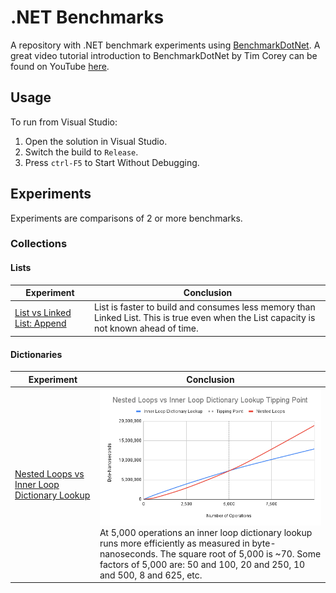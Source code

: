 # .NET Benchmarks

A repository with .NET benchmark experiments using [BenchmarkDotNet](https://github.com/dotnet/BenchmarkDotNet). A great video tutorial introduction to BenchmarkDotNet by Tim Corey can be found on YouTube [here](https://youtu.be/mmza9x3QxYE).

## Usage

To run from Visual Studio:

1. Open the solution in Visual Studio.
2. Switch the build to `Release`.
3. Press `ctrl-F5` to Start Without Debugging.

## Experiments

Experiments are comparisons of 2 or more benchmarks.

### Collections

#### Lists

| Experiment                                                   | Conclusion                                                   |
| ------------------------------------------------------------ | ------------------------------------------------------------ |
| [List vs Linked List: Append](./Benchmarks/Collections/Lists/Results/Benchmarks.Collections.Lists.ListAppendBenchmarks-report-github.md) | List is faster to build and consumes less memory than Linked List. This is true even when the List capacity is not known ahead of time. |

#### Dictionaries

| Experiment                                                   | Conclusion                                                   |
| ------------------------------------------------------------ | ------------------------------------------------------------ |
| [Nested Loops vs Inner Loop Dictionary Lookup](./Benchmarks/Collections/Dictionaries/Results/Benchmarks.Collections.Dictionaries.NestedLoopsBenchmarks-report-github.md) | ![Nested Loops vs Inner loop Dictionary Lookup](Benchmarks/Collections/Dictionaries/Results/Nested-Loops-vs-Inner-Loop-Dictionary-Lookup-Tipping-Point.png)<br />At 5,000 operations an inner loop dictionary lookup runs more efficiently as measured in byte-nanoseconds. The square root of 5,000 is ~70. Some factors of 5,000 are: 50 and 100, 20 and 250, 10 and 500, 8 and 625, etc. |